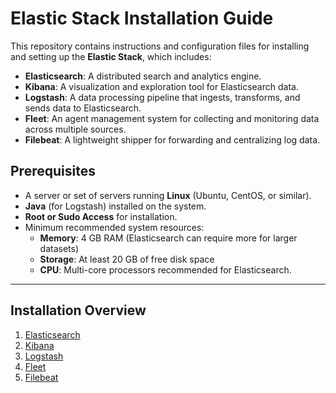 # Elastic Stack Installation Guide

This repository contains instructions and configuration files for installing and setting up the **Elastic Stack**, which includes:

- **Elasticsearch**: A distributed search and analytics engine.
- **Kibana**: A visualization and exploration tool for Elasticsearch data.
- **Logstash**: A data processing pipeline that ingests, transforms, and sends data to Elasticsearch.
- **Fleet**: An agent management system for collecting and monitoring data across multiple sources.
- **Filebeat**: A lightweight shipper for forwarding and centralizing log data.

## Prerequisites

- A server or set of servers running **Linux** (Ubuntu, CentOS, or similar).
- **Java** (for Logstash) installed on the system.
- **Root or Sudo Access** for installation.
- Minimum recommended system resources:
  - **Memory**: 4 GB RAM (Elasticsearch can require more for larger datasets)
  - **Storage**: At least 20 GB of free disk space
  - **CPU**: Multi-core processors recommended for Elasticsearch.

---

## Installation Overview

1. [Elasticsearch](#1-install-elasticsearch)
2. [Kibana](#2-install-kibana)
3. [Logstash](#3-install-logstash)
4. [Fleet](#4-install-fleet)
5. [Filebeat](#5-install-filebeat)

